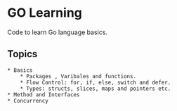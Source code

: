 # GO Learning
Code to learn Go language basics. 

## Topics
    * Basics
        * Packages , Varibales and functions.
        * Flow Control: for, if, else, switch and defer.
        * Types: structs, slices, maps and pointers etc.
    * Method and Interfaces
    * Concurrency
    

